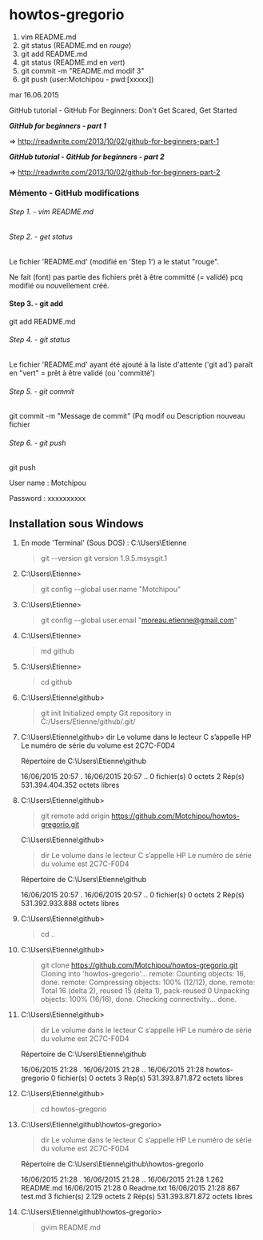 # howtos-gregorio

1. vim README.md
2. git status (README.md en _rouge_)
3. git add README.md
4. git status (README.md en _vert_)
5. git commit -m "README.md modif 3"
6. git push (user:Motchipou - pwd:[xxxxx])

	
mar 16.06.2015

GitHub tutorial  -  GitHub For Beginners: Don't Get Scared, Get Started

**_GitHub for beginners - part 1_**

=> http://readwrite.com/2013/10/02/github-for-beginners-part-1



**_GitHub tutorial  -  GitHub for beginners - part 2_**

=> http://readwrite.com/2013/10/02/github-for-beginners-part-2



### Mémento - GitHub modifications

###### Step 1. - vim README.md

###### Step 2. - get status

Le fichier 'README.md' (modifié en 'Step 1') a le statut "rouge".

Ne fait (font) pas partie des fichiers prêt à être committé (= validé) pcq
modifié ou nouvellement créé.

#### Step 3. - git add

git add README.md

###### Step 4. - git status

Le fichier 'README.md' ayant été ajouté à la liste d'attente ('git ad') 
paraît en "vert" = prêt à être validé (ou 'committé')

###### Step 5. - git commit

git commit -m "Message de commit" (Pq modif ou Description nouveau fichier


###### Step 6. - git push

git push


User name : Motchipou

Password  : xxxxxxxxxx


## Installation sous Windows

1. En mode 'Terminal' (Sous DOS) :
   C:\Users\Etienne
	 > git --version
   > git version 1.9.5.msysgit.1

2. C:\Users\Etienne>
   > git config --global user.name "Motchipou"

3. C:\Users\Etienne>
   > git config --global user.email "moreau.etienne@gmail.com"

4. C:\Users\Etienne>
   > md github

5. C:\Users\Etienne>
   > cd github

6. C:\Users\Etienne\github>
   > git init
   > Initialized empty Git repository in C:/Users/Etienne/github/.git/

7. C:\Users\Etienne\github>
   dir
   Le volume dans le lecteur C s’appelle HP
   Le numéro de série du volume est 2C7C-F0D4

   Répertoire de C:\Users\Etienne\github

   16/06/2015  20:57    <REP>          .
   16/06/2015  20:57    <REP>          ..
                  0 fichier(s)                0 octets
                  2 Rép(s)  531.394.404.352 octets libres

8. C:\Users\Etienne\github>
   > git remote add origin https://github.com/Motchipou/howtos-gregorio.git

   C:\Users\Etienne\github>
	 > dir
   Le volume dans le lecteur C s’appelle HP
   Le numéro de série du volume est 2C7C-F0D4

   Répertoire de C:\Users\Etienne\github

   16/06/2015  20:57    <REP>          .
   16/06/2015  20:57    <REP>          ..
                  0 fichier(s)                0 octets
                  2 Rép(s)  531.392.933.888 octets libres

 9. C:\Users\Etienne\github>
    > cd ..

10. C:\Users\Etienne\github>
    > git clone https://github.com/Motchipou/howtos-gregorio.git
    Cloning into 'howtos-gregorio'...
    remote: Counting objects: 16, done.
    remote: Compressing objects: 100% (12/12), done.
    remote: Total 16 (delta 2), reused 15 (delta 1), pack-reused 0
    Unpacking objects: 100% (16/16), done.
    Checking connectivity... done.

11. C:\Users\Etienne\github>
    > dir
    Le volume dans le lecteur C s’appelle HP
    Le numéro de série du volume est 2C7C-F0D4

    Répertoire de C:\Users\Etienne\github

    16/06/2015  21:28    <REP>          .
    16/06/2015  21:28    <REP>          ..
    16/06/2015  21:28    <REP>          howtos-gregorio
                  0 fichier(s)                0 octets
                  3 Rép(s)  531.393.871.872 octets libres

12. C:\Users\Etienne\github>
    > cd howtos-gregorio

13. C:\Users\Etienne\github\howtos-gregorio>
    > dir
    Le volume dans le lecteur C s’appelle HP
    Le numéro de série du volume est 2C7C-F0D4

    Répertoire de C:\Users\Etienne\github\howtos-gregorio

    16/06/2015  21:28    <REP>          .
    16/06/2015  21:28    <REP>          ..
    16/06/2015  21:28             1.262 README.md
    16/06/2015  21:28                 0 Readme.txt
    16/06/2015  21:28               867 test.md
                   3 fichier(s)            2.129 octets
                   2 Rép(s)  531.393.871.872 octets libres

14. C:\Users\Etienne\github\howtos-gregorio>
    > gvim README.md


